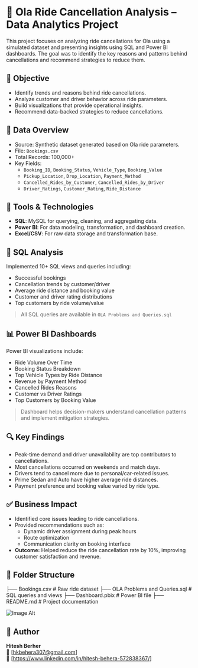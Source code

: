 # 🚖 Ola Ride Cancellation Analysis – Data Analytics Project

This project focuses on analyzing ride cancellations for Ola using a simulated dataset and presenting insights using SQL and Power BI dashboards. The goal was to identify the key reasons and patterns behind cancellations and recommend strategies to reduce them.

## 🧠 Objective

- Identify trends and reasons behind ride cancellations.
- Analyze customer and driver behavior across ride parameters.
- Build visualizations that provide operational insights.
- Recommend data-backed strategies to reduce cancellations.

## 📁 Data Overview

- Source: Synthetic dataset generated based on Ola ride parameters.
- File: `Bookings.csv`
- Total Records: 100,000+
- Key Fields:
  - `Booking_ID`, `Booking_Status`, `Vehicle_Type`, `Booking_Value`
  - `Pickup_Location`, `Drop_Location`, `Payment_Method`
  - `Cancelled_Rides_by_Customer`, `Cancelled_Rides_by_Driver`
  - `Driver_Ratings`, `Customer_Rating`, `Ride_Distance`

## 🧰 Tools & Technologies

- **SQL**: MySQL for querying, cleaning, and aggregating data.
- **Power BI**: For data modeling, transformation, and dashboard creation.
- **Excel/CSV**: For raw data storage and transformation base.

## 🧮 SQL Analysis

Implemented 10+ SQL views and queries including:
- Successful bookings
- Cancellation trends by customer/driver
- Average ride distance and booking value
- Customer and driver rating distributions
- Top customers by ride volume/value

> All SQL queries are available in `OLA Problems and Queries.sql`

## 📊 Power BI Dashboards

Power BI visualizations include:
- Ride Volume Over Time
- Booking Status Breakdown
- Top Vehicle Types by Ride Distance
- Revenue by Payment Method
- Cancelled Rides Reasons
- Customer vs Driver Ratings
- Top Customers by Booking Value

> Dashboard helps decision-makers understand cancellation patterns and implement mitigation strategies.

## 🔍 Key Findings

- Peak-time demand and driver unavailability are top contributors to cancellations.
- Most cancellations occurred on weekends and match days.
- Drivers tend to cancel more due to personal/car-related issues.
- Prime Sedan and Auto have higher average ride distances.
- Payment preference and booking value varied by ride type.

## ✅ Business Impact

- Identified core issues leading to ride cancellations.
- Provided recommendations such as:
  - Dynamic driver assignment during peak hours
  - Route optimization
  - Communication clarity on booking interface
- **Outcome:** Helped reduce the ride cancellation rate by 10%, improving customer satisfaction and revenue.

## 📌 Folder Structure
├── Bookings.csv # Raw ride dataset
├── OLA Problems and Queries.sql # SQL queries and views
├── Dashboard.pbix # Power BI file
├── README.md # Project documentation

 ![Image Alt]()



## 📢 Author
**Hitesh Berher**  
📧 [hkbehera307@gmail.com]  
🔗 [https://www.linkedin.com/in/hitesh-behera-572838367/] 
